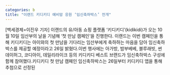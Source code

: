 ```yaml
---
categories: b
title: "이랜드 키디키디 예비맘 응원 ‘임신축하박스’ 전개"
---
```

[백세경제=이진우 기자] 이랜드의 유/아동 쇼핑 플랫폼 ‘키디키디’(kidikidi)가 오는 10월 10일 임산부의 날을 기념해 ‘첫 만남 캠페인’을 진행한다. 이랜드는 이번 캠페인을 통해 키디키디는 아이와의 첫 만남을 기다리는 임산부에게 축하하는 마음을 담아 임신축하박스를 제공할 예정이라고 26일 밝혔다.이번 행사에는 아가방, 밤부베베, 블루래빗, 썬데이허그, 코디아이, 데일리라이크 등의 키디키디 베스트 브랜드가 임신축하박스 구성에 함께 참여했다.키디키디 첫 만남 캠페인 임신축하박스는 26일부터 키디키디 앱을 통해 추첨으로 선정된
